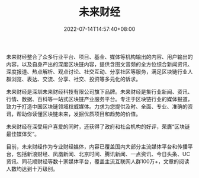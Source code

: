 ﻿---
weight: 
title: "未来财经"
description: "未来财经整合了众多行业平台、项目、基金、媒体等机构输出的内容、用户输出的内容，以及自身产出的深度区块链内容，提供含图文音频的全方位综合新闻资讯、 深度报道、热点解析、观..."
date: 2022-07-14T14:57:40+08:00
lastmod: 2022-07-14T14:57:40+08:00
draft: false
authors: ["Simon"]
featuredImage: "weilaicaijing.png"
link: "http://www.weilaicaijing.com/"
tags: ["元宇宙资讯","未来财经"]
categories: ["navigation"]
navigation: ["元宇宙资讯"]
lightgallery: true
toc: true
pinned: false
recommend: false
recommend1: false
---
未来财经整合了众多行业平台、项目、基金、媒体等机构输出的内容、用户输出的内容，以及自身产出的深度区块链内容，提供含图文音频的全方位综合新闻资讯、 深度报道、热点解析、观点讨论、社交互动、分享社区等服务，满足区块链行业人群浏览、表达、交流、分享、社交、投资等多元化的诉求。

未来财经是深圳未来财经科技有限公司旗下品牌。未来财经是集行业新闻、资讯、行情、数据、百科等一站式区块链产业服务平台。专注于区块链行业的媒体报道，致力于打造中国区块链领域权威媒体。力求为您提供及时、全面、专业、准确的资讯，帮助你读懂区块链未来，发掘优质项目和趋势的价值。

未来财经在深受用户喜爱的同时，还获得了政府和社会机构的好评，荣膺“区块链最佳媒体奖”。

目前，未来财经作为专业财经媒体，内容已覆盖国内大部分主流媒体平台和传播平台，包括新浪财经、凤凰新闻、北京时间、腾讯新闻、一点资讯、今日头条、UC资讯、同花顺财经等数十家媒体平台，覆盖主流互联网人群100万+，文章的阅读人数均达到十万级别。